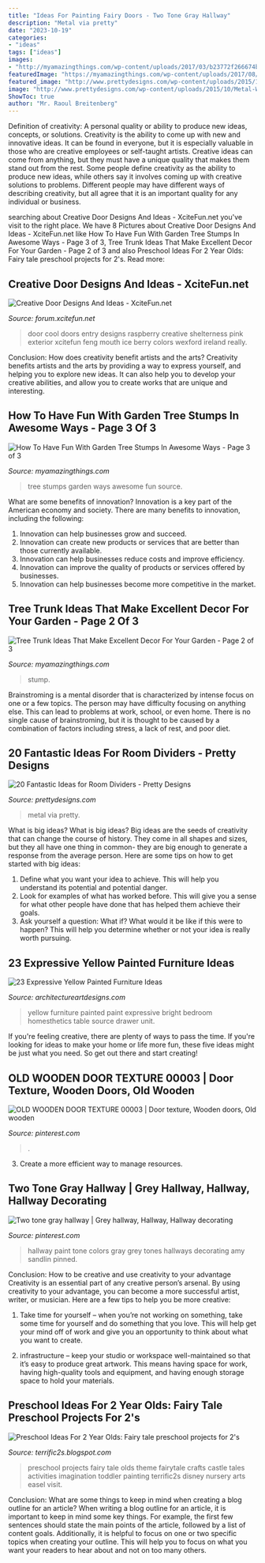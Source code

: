 ```yaml
---
title: "Ideas For Painting Fairy Doors - Two Tone Gray Hallway"
description: "Metal via pretty"
date: "2023-10-19"
categories:
- "ideas"
tags: ["ideas"]
images:
- "http://myamazingthings.com/wp-content/uploads/2017/03/b23772f266674b60fa5890577a12a948.jpg"
featuredImage: "https://myamazingthings.com/wp-content/uploads/2017/08/tree-stump-ideas-12.jpg"
featured_image: "http://www.prettydesigns.com/wp-content/uploads/2015/10/Metal-Work.jpg"
image: "http://www.prettydesigns.com/wp-content/uploads/2015/10/Metal-Work.jpg"
ShowToc: true
author: "Mr. Raoul Breitenberg"
---
```



Definition of creativity: A personal quality or ability to produce new ideas, concepts, or solutions.
Creativity is the ability to come up with new and innovative ideas. It can be found in everyone, but it is especially valuable in those who are creative employees or self-taught artists. Creative ideas can come from anything, but they must have a unique quality that makes them stand out from the rest. Some people define creativity as the ability to produce new ideas, while others say it involves coming up with creative solutions to problems. Different people may have different ways of describing creativity, but all agree that it is an important quality for any individual or business.

	

		
searching about Creative Door Designs And Ideas - XciteFun.net you've visit to the right place. We have 8 Pictures about Creative Door Designs And Ideas - XciteFun.net like How To Have Fun With Garden Tree Stumps In Awesome Ways - Page 3 of 3, Tree Trunk Ideas That Make Excellent Decor For Your Garden - Page 2 of 3 and also Preschool Ideas For 2 Year Olds: Fairy tale preschool projects for 2&#039;s. Read more:
		
    
## Creative Door Designs And Ideas - XciteFun.net

<img loading=lazy src="http://img.xcitefun.net/users/2012/06/296281,xcitefun-creative-door-designs-and-ideas-17.jpg" onerror="this.onerror=null;this.src='https://tse4.mm.bing.net/th?id=OIP.Jd7eYgwGQ1cNBH81-K5_3wHaJ3&amp;pid=15.1';" alt="Creative Door Designs And Ideas - XciteFun.net">

_Source: forum.xcitefun.net_

>door cool doors entry designs raspberry creative shelterness pink exterior xcitefun feng mouth ice berry colors wexford ireland really. 

	

Conclusion: How does creativity benefit artists and the arts?
Creativity benefits artists and the arts by providing a way to express yourself, and helping you to explore new ideas. It can also help you to develop your creative abilities, and allow you to create works that are unique and interesting.

    
## How To Have Fun With Garden Tree Stumps In Awesome Ways - Page 3 Of 3

<img loading=lazy src="http://myamazingthings.com/wp-content/uploads/2017/03/b23772f266674b60fa5890577a12a948.jpg" onerror="this.onerror=null;this.src='https://tse3.mm.bing.net/th?id=OIP.KlTl82DM0UUzRUd5FnGiJgHaIJ&amp;pid=15.1';" alt="How To Have Fun With Garden Tree Stumps In Awesome Ways - Page 3 of 3">

_Source: myamazingthings.com_

>tree stumps garden ways awesome fun source. 

	

What are some benefits of innovation?
Innovation is a key part of the American economy and society. There are many benefits to innovation, including the following: 
1. Innovation can help businesses grow and succeed. 
2. Innovation can create new products or services that are better than those currently available. 
3. Innovation can help businesses reduce costs and improve efficiency. 
4. Innovation can improve the quality of products or services offered by businesses. 
5. Innovation can help businesses become more competitive in the market.

    
## Tree Trunk Ideas That Make Excellent Decor For Your Garden - Page 2 Of 3

<img loading=lazy src="https://myamazingthings.com/wp-content/uploads/2017/08/tree-stump-ideas-12.jpg" onerror="this.onerror=null;this.src='https://tse2.mm.bing.net/th?id=OIP.TucIk3LJ-UGQmZ5tR0-zUQHaJ4&amp;pid=15.1';" alt="Tree Trunk Ideas That Make Excellent Decor For Your Garden - Page 2 of 3">

_Source: myamazingthings.com_

>stump. 

	

Brainstroming is a mental disorder that is characterized by intense focus on one or a few topics. The person may have difficulty focusing on anything else. This can lead to problems at work, school, or even home. There is no single cause of brainstroming, but it is thought to be caused by a combination of factors including stress, a lack of rest, and poor diet.

    
## 20 Fantastic Ideas For Room Dividers - Pretty Designs

<img loading=lazy src="http://www.prettydesigns.com/wp-content/uploads/2015/10/Metal-Work.jpg" onerror="this.onerror=null;this.src='https://tse4.mm.bing.net/th?id=OIP.PSuiXeWP7HQctoDRynoTAgHaLf&amp;pid=15.1';" alt="20 Fantastic Ideas for Room Dividers - Pretty Designs">

_Source: prettydesigns.com_

>metal via pretty. 

	

What is big ideas?
What is big ideas? Big ideas are the seeds of creativity that can change the course of history. They come in all shapes and sizes, but they all have one thing in common- they are big enough to generate a response from the average person. Here are some tips on how to get started with big ideas: 
1. Define what you want your idea to achieve. This will help you understand its potential and potential danger. 
2. Look for examples of what has worked before. This will give you a sense for what other people have done that has helped them achieve their goals. 
3. Ask yourself a question: What if? What would it be like if this were to happen? This will help you determine whether or not your idea is really worth pursuing. 

    
## 23 Expressive Yellow Painted Furniture Ideas

<img loading=lazy src="https://www.architectureartdesigns.com/wp-content/uploads/2014/01/39-630x897.jpg" onerror="this.onerror=null;this.src='https://tse4.mm.bing.net/th?id=OIP.kcJt-cOFEX-mXjH1MrTMJgHaKi&amp;pid=15.1';" alt="23 Expressive Yellow Painted Furniture Ideas">

_Source: architectureartdesigns.com_

>yellow furniture painted paint expressive bright bedroom homesthetics table source drawer unit. 

	

If you're feeling creative, there are plenty of ways to pass the time. If you're looking for ideas to make your home or life more fun, these five ideas might be just what you need. So get out there and start creating!

    
## OLD WOODEN DOOR TEXTURE 00003 | Door Texture, Wooden Doors, Old Wooden

<img loading=lazy src="https://i.pinimg.com/736x/6f/95/6d/6f956def15c4f549d409917a099459f9.jpg" onerror="this.onerror=null;this.src='https://tse4.mm.bing.net/th?id=OIP.0O6FvnqS88COzkILc7xyDwHaLW&amp;pid=15.1';" alt="OLD WOODEN DOOR TEXTURE 00003 | Door texture, Wooden doors, Old wooden">

_Source: pinterest.com_

>. 

	

3. Create a more efficient way to manage resources.

    
## Two Tone Gray Hallway | Grey Hallway, Hallway, Hallway Decorating

<img loading=lazy src="https://i.pinimg.com/736x/58/b2/b7/58b2b78e44fed763c529417662361181--gray-hallway-two-tones.jpg" onerror="this.onerror=null;this.src='https://tse4.mm.bing.net/th?id=OIP.QeKdr0oIXfJZQZp49XA8DQHaLc&amp;pid=15.1';" alt="Two tone gray hallway | Grey hallway, Hallway, Hallway decorating">

_Source: pinterest.com_

>hallway paint tone colors gray grey tones hallways decorating amy sandlin pinned. 

	

Conclusion: How to be creative and use creativity to your advantage
Creativity is an essential part of any creative person’s arsenal. By using creativity to your advantage, you can become a more successful artist, writer, or musician. Here are a few tips to help you be more creative:
1. Take time for yourself – when you’re not working on something, take some time for yourself and do something that you love. This will help get your mind off of work and give you an opportunity to think about what you want to create.

2. infrastructure – keep your studio or workspace well-maintained so that it’s easy to produce great artwork. This means having space for work, having high-quality tools and equipment, and having enough storage space to hold your materials.


    
## Preschool Ideas For 2 Year Olds: Fairy Tale Preschool Projects For 2&#039;s

<img loading=lazy src="https://lh5.googleusercontent.com/-Yr5fPMo6t4I/UgSg35CF7rI/AAAAAAAAEDQ/6TIuZoG7YIk/s640/blogger-image--1318625134.jpg" onerror="this.onerror=null;this.src='https://tse2.mm.bing.net/th?id=OIP.N9ScETeK-YzqAw5zXi9E8AAAAA&amp;pid=15.1';" alt="Preschool Ideas For 2 Year Olds: Fairy tale preschool projects for 2&#039;s">

_Source: terrific2s.blogspot.com_

>preschool projects fairy tale olds theme fairytale crafts castle tales activities imagination toddler painting terrific2s disney nursery arts easel visit. 

	

Conclusion: What are some things to keep in mind when creating a blog outline for an article?
When writing a blog outline for an article, it is important to keep in mind some key things. For example, the first few sentences should state the main points of the article, followed by a list of content goals. Additionally, it is helpful to focus on one or two specific topics when creating your outline. This will help you to focus on what you want your readers to hear about and not on too many others.

